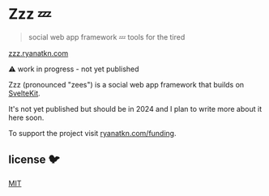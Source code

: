 # Zzz 💤

> social web app framework 💤 tools for the tired

[zzz.ryanatkn.com](https://zzz.ryanatkn.com/)

⚠️ work in progress - not yet published

Zzz (pronounced "zees") is a social web app framework
that builds on [SvelteKit](https://kit.svelte.dev/).

It's not yet published but should be in 2024 and I plan to write more about it here soon.

To support the project visit [ryanatkn.com/funding](https://www.ryanatkn.com/funding).

## license 🐦

[MIT](LICENSE)
